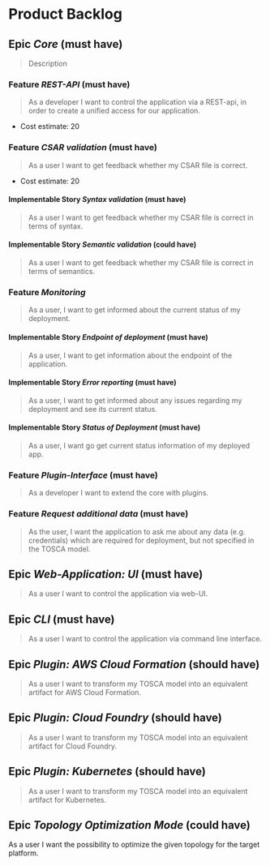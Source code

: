 # Product Backlog

## Epic *Core* (must have)

> Description

### Feature *REST-API* (must have)

> As a developer I want to control the application via a REST-api, in order to create a unified access for our application. 

- Cost estimate: 20

### Feature *CSAR validation* (must have)
> As a user I want to get feedback whether my CSAR file is correct.

- Cost estimate: 20

#### Implementable Story *Syntax validation* (must have)
> As a user I want to get feedback whether my CSAR file is correct in terms of syntax.

#### Implementable Story *Semantic validation* (could have)
> As a user I want to get feedback whether my CSAR file is correct in terms of semantics. 

### Feature *Monitoring*
> As a user, I want to get informed about the current status of my deployment.

#### Implementable Story *Endpoint of deployment* (must have)
> As a user, I want to get information about the endpoint of the application.

#### Implementable Story *Error reporting* (must have)
> As a user, I want to get informed about any issues regarding my deployment and see its current status.

#### Implementable Story *Status of Deployment* (must have)
> As a user, I want go get current status information of my deployed app.

### Feature *Plugin-Interface* (must have)
> As a developer I want to extend the core with plugins.

### Feature *Request additional data* (must have)
> As the user, I want the application to ask me about any data (e.g. credentials) which are required for deployment, but not specified in the TOSCA model.

## Epic *Web-Application: UI* (must have)
> As a user I want to control the application via web-UI.

## Epic *CLI* (must have)
> As a user I want to control the application via command line interface.

## Epic *Plugin: AWS Cloud Formation* (should have)
> As a user I want to transform my TOSCA model into an equivalent artifact for AWS Cloud Formation.

## Epic *Plugin: Cloud Foundry* (should have)
> As a user I want to transform my TOSCA model into an equivalent artifact for Cloud Foundry.

## Epic *Plugin: Kubernetes* (should have)
> As a user I want to transform my TOSCA model into an equivalent artifact for Kubernetes.

## Epic *Topology Optimization Mode* (could have)
As a user I want the possibility to optimize the given topology for the target platform.
